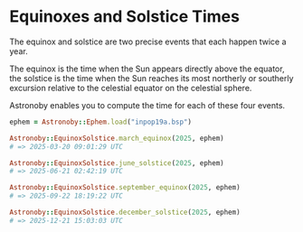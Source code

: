 # Equinoxes and Solstice Times

The equinox and solstice are two precise events that each happen twice a year.

The equinox is the time when the Sun appears directly above the equator, the
solstice is the time when the Sun reaches its most northerly or southerly
excursion relative to the celestial equator on the celestial sphere.

Astronoby enables you to compute the time for each of these four events.

```rb
ephem = Astronoby::Ephem.load("inpop19a.bsp")

Astronoby::EquinoxSolstice.march_equinox(2025, ephem)
# => 2025-03-20 09:01:29 UTC

Astronoby::EquinoxSolstice.june_solstice(2025, ephem)
# => 2025-06-21 02:42:19 UTC

Astronoby::EquinoxSolstice.september_equinox(2025, ephem)
# => 2025-09-22 18:19:22 UTC

Astronoby::EquinoxSolstice.december_solstice(2025, ephem)
# => 2025-12-21 15:03:03 UTC
```
